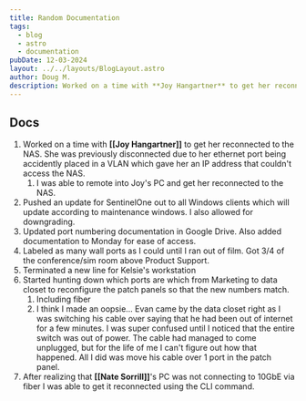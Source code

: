 ```yaml
---
title: Random Documentation
tags:
  - blog
  - astro
  - documentation
pubDate: 12-03-2024
layout: ../../layouts/BlogLayout.astro
author: Doug M.
description: Worked on a time with **Joy Hangartner** to get her reconnected to the NAS. She was previously disconnected due to her ethernet port being accidently placed in a VLAN which gave her an IP address that couldn't access the NAS.
---
```


## Docs

1. Worked on a time with **[[Joy Hangartner]]** to get her reconnected to the NAS. She was previously disconnected due to her ethernet port being accidently placed in a VLAN which gave her an IP address that couldn't access the NAS.
   1. I was able to remote into Joy's PC and get her reconnected to the NAS.
2. Pushed an update for SentinelOne out to all Windows clients which will update according to maintenance windows. I also allowed for downgrading.
3. Updated port numbering documentation in Google Drive. Also added documentation to Monday for ease of access.
4. Labeled as many wall ports as I could until I ran out of film. Got 3/4 of the conference/sim room above Product Support.
5. Terminated a new line for Kelsie's workstation
6. Started hunting down which ports are which from Marketing to data closet to reconfigure the patch panels so that the new numbers match.
   1. Including fiber
   2. I think I made an oopsie... Evan came by the data closet right as I was switching his cable over saying that he had been out of internet for a few minutes. I was super confused until I noticed that the entire switch was out of power. The cable had managed to come unplugged, but for the life of me I can't figure out how that happened. All I did was move his cable over 1 port in the patch panel.
7. After realizing that **[[Nate Sorrill]]**'s PC was not connecting to 10GbE via fiber I was able to get it reconnected using the CLI command.
